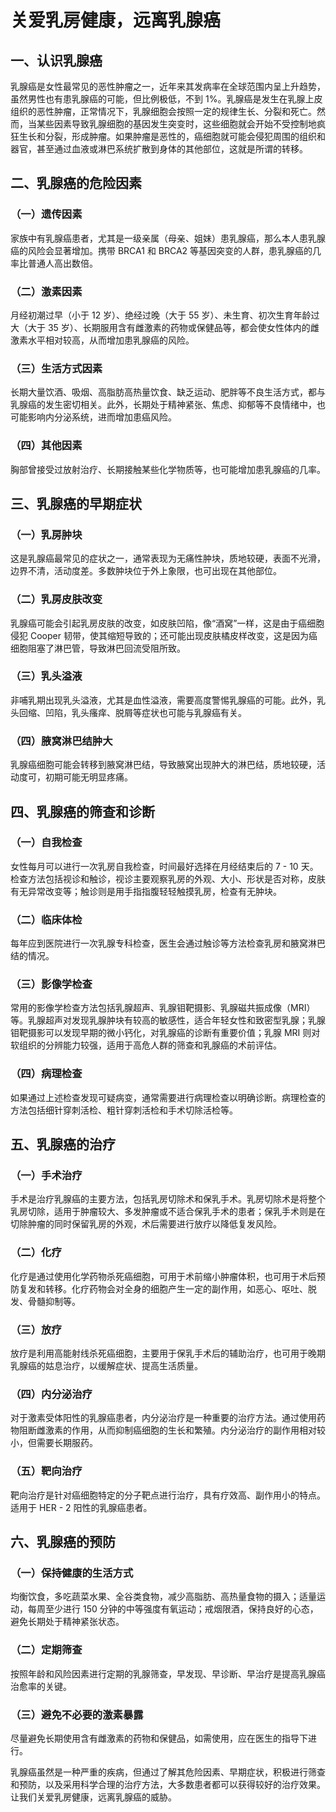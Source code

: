 # 关爱乳房健康，远离乳腺癌

## 一、认识乳腺癌
乳腺癌是女性最常见的恶性肿瘤之一，近年来其发病率在全球范围内呈上升趋势，虽然男性也有患乳腺癌的可能，但比例极低，不到 1%。乳腺癌是发生在乳腺上皮组织的恶性肿瘤，正常情况下，乳腺细胞会按照一定的规律生长、分裂和死亡。然而，当某些因素导致乳腺细胞的基因发生突变时，这些细胞就会开始不受控制地疯狂生长和分裂，形成肿瘤。如果肿瘤是恶性的，癌细胞就可能会侵犯周围的组织和器官，甚至通过血液或淋巴系统扩散到身体的其他部位，这就是所谓的转移。

## 二、乳腺癌的危险因素
### （一）遗传因素
家族中有乳腺癌患者，尤其是一级亲属（母亲、姐妹）患乳腺癌，那么本人患乳腺癌的风险会显著增加。携带 BRCA1 和 BRCA2 等基因突变的人群，患乳腺癌的几率比普通人高出数倍。
### （二）激素因素
月经初潮过早（小于 12 岁）、绝经过晚（大于 55 岁）、未生育、初次生育年龄过大（大于 35 岁）、长期服用含有雌激素的药物或保健品等，都会使女性体内的雌激素水平相对较高，从而增加患乳腺癌的风险。
### （三）生活方式因素
长期大量饮酒、吸烟、高脂肪高热量饮食、缺乏运动、肥胖等不良生活方式，都与乳腺癌的发生密切相关。此外，长期处于精神紧张、焦虑、抑郁等不良情绪中，也可能影响内分泌系统，进而增加患癌风险。
### （四）其他因素
胸部曾接受过放射治疗、长期接触某些化学物质等，也可能增加患乳腺癌的几率。

## 三、乳腺癌的早期症状
### （一）乳房肿块
这是乳腺癌最常见的症状之一，通常表现为无痛性肿块，质地较硬，表面不光滑，边界不清，活动度差。多数肿块位于外上象限，也可出现在其他部位。
### （二）乳房皮肤改变
乳腺癌可能会引起乳房皮肤的改变，如皮肤凹陷，像“酒窝”一样，这是由于癌细胞侵犯 Cooper 韧带，使其缩短导致的；还可能出现皮肤橘皮样改变，这是因为癌细胞阻塞了淋巴管，导致淋巴回流受阻所致。
### （三）乳头溢液
非哺乳期出现乳头溢液，尤其是血性溢液，需要高度警惕乳腺癌的可能。此外，乳头回缩、凹陷，乳头瘙痒、脱屑等症状也可能与乳腺癌有关。
### （四）腋窝淋巴结肿大
乳腺癌细胞可能会转移到腋窝淋巴结，导致腋窝出现肿大的淋巴结，质地较硬，活动度可，初期可能无明显疼痛。

## 四、乳腺癌的筛查和诊断
### （一）自我检查
女性每月可以进行一次乳房自我检查，时间最好选择在月经结束后的 7 - 10 天。检查方法包括视诊和触诊，视诊主要观察乳房的外观、大小、形状是否对称，皮肤有无异常改变等；触诊则是用手指指腹轻轻触摸乳房，检查有无肿块。
### （二）临床体检
每年应到医院进行一次乳腺专科检查，医生会通过触诊等方法检查乳房和腋窝淋巴结的情况。
### （三）影像学检查
常用的影像学检查方法包括乳腺超声、乳腺钼靶摄影、乳腺磁共振成像（MRI）等。乳腺超声对发现乳腺肿块有较高的敏感性，适合年轻女性和致密型乳腺；乳腺钼靶摄影可以发现早期的微小钙化，对乳腺癌的诊断有重要价值；乳腺 MRI 则对软组织的分辨能力较强，适用于高危人群的筛查和乳腺癌的术前评估。
### （四）病理检查
如果通过上述检查发现可疑病变，通常需要进行病理检查以明确诊断。病理检查的方法包括细针穿刺活检、粗针穿刺活检和手术切除活检等。

## 五、乳腺癌的治疗
### （一）手术治疗
手术是治疗乳腺癌的主要方法，包括乳房切除术和保乳手术。乳房切除术是将整个乳房切除，适用于肿瘤较大、多发肿瘤或不适合保乳手术的患者；保乳手术则是在切除肿瘤的同时保留乳房的外观，术后需要进行放疗以降低复发风险。
### （二）化疗
化疗是通过使用化学药物杀死癌细胞，可用于术前缩小肿瘤体积，也可用于术后预防复发和转移。化疗药物会对全身的细胞产生一定的副作用，如恶心、呕吐、脱发、骨髓抑制等。
### （三）放疗
放疗是利用高能射线杀死癌细胞，主要用于保乳手术后的辅助治疗，也可用于晚期乳腺癌的姑息治疗，以缓解症状、提高生活质量。
### （四）内分泌治疗
对于激素受体阳性的乳腺癌患者，内分泌治疗是一种重要的治疗方法。通过使用药物阻断雌激素的作用，从而抑制癌细胞的生长和繁殖。内分泌治疗的副作用相对较小，但需要长期服药。
### （五）靶向治疗
靶向治疗是针对癌细胞特定的分子靶点进行治疗，具有疗效高、副作用小的特点。适用于 HER - 2 阳性的乳腺癌患者。

## 六、乳腺癌的预防
### （一）保持健康的生活方式
均衡饮食，多吃蔬菜水果、全谷类食物，减少高脂肪、高热量食物的摄入；适量运动，每周至少进行 150 分钟的中等强度有氧运动；戒烟限酒，保持良好的心态，避免长期处于精神紧张状态。
### （二）定期筛查
按照年龄和风险因素进行定期的乳腺筛查，早发现、早诊断、早治疗是提高乳腺癌治愈率的关键。
### （三）避免不必要的激素暴露
尽量避免长期使用含有雌激素的药物和保健品，如需使用，应在医生的指导下进行。

乳腺癌虽然是一种严重的疾病，但通过了解其危险因素、早期症状，积极进行筛查和预防，以及采用科学合理的治疗方法，大多数患者都可以获得较好的治疗效果。让我们关爱乳房健康，远离乳腺癌的威胁。 